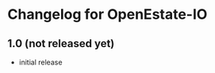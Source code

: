 Changelog for OpenEstate-IO
===========================


1.0 (not released yet)
----------------------

-   initial release

